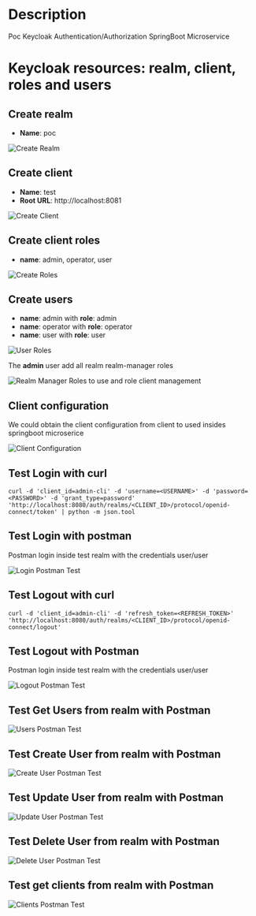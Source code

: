 # Description
Poc Keycloak Authentication/Authorization SpringBoot Microservice

# Keycloak resources: realm, client, roles and users

## Create realm

- **Name**: poc

![Create Realm](captures/keycloak_realm.png "Create Realm")

## Create client

- **Name**: test
- **Root URL**: http://localhost:8081

![Create Client](captures/keycloak_client.png "Create Client")

## Create client roles
- **name**: admin, operator, user

![Create Roles](captures/client_roles.png "Client Roles")

## Create users
- **name**: admin with **role**: admin
- **name**: operator with **role**: operator
- **name**: user with **role**: user

![User Roles](captures/user_roles.png "User Roles")

The **admin** user add all realm realm-manager roles

![Realm Manager Roles](captures/real-manager-roles.png "Realm Manager Roles") to use and role client management

## Client configuration
We could obtain the client configuration from client to used insides springboot microserice

![Client Configuration](captures/client_config.png "Client Configuration")

## Test Login with curl
```shell
curl -d 'client_id=admin-cli' -d 'username=<USERNAME>' -d 'password=<PASSWORD>' -d 'grant_type=password' 'http://localhost:8080/auth/realms/<CLIENT_ID>/protocol/openid-connect/token' | python -m json.tool
```

## Test Login with postman
Postman login inside test realm with the credentials user/user

![Login Postman Test](captures/postman_login.png "Login Postman Test")

## Test Logout with curl
```shell
curl -d 'client_id=admin-cli' -d 'refresh_token=<REFRESH_TOKEN>' 'http://localhost:8080/auth/realms/<CLIENT_ID>/protocol/openid-connect/logout'
```

## Test Logout with Postman
Postman login inside test realm with the credentials user/user

![Logout Postman Test](captures/postman_logout.png "Logout Postman Test")

## Test Get Users from realm with Postman

![Users Postman Test](captures/postman_users.png "Users Postman Test")

## Test Create User from realm with Postman

![Create User Postman Test](captures/postman_create_users.png "Create User Postman Test")

## Test Update User from realm with Postman

![Update User Postman Test](captures/postman_update_user.png "Update User Postman Test")

## Test Delete User from realm with Postman

![Delete User Postman Test](captures/postman_delete_user.png "Delete User Postman Test")

## Test get clients from realm with Postman

![Clients Postman Test](captures/postman_clients.png "Clients Postman Test")